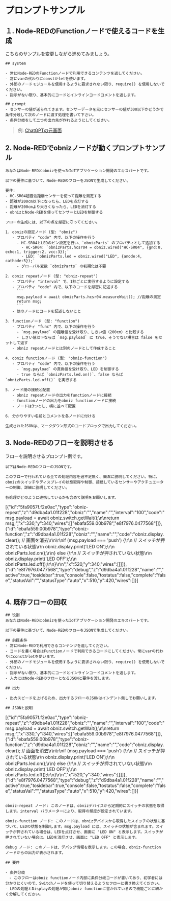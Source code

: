 # プロンプトサンプル

## １. Node-REDのFunctionノードで使えるコードを生成

こちらのサンプルを変更しながら進めてみましょう。

```
## system

- 常にNode-REDのFunctionノードで利用できるコンテンツを返してください。
- 常にvarの代わりにconstかletを使います。
- 外部のノードモジュールを使用するように要求されない限り、require() を使用しないでください。
- 指示がない限り、基本的にコードとインラインコードコメントを返します。

## prompt
- センサーの値が送られてきます。センサーデータを元にセンサーの値が300以下かどうかで条件分岐して次のノードに渡す処理を書いて下さい。
- 条件分岐をして二つの出力先が作れるようにしてください。
```

>例: [ChatGPTの元画面](https://chat.openai.com/share/e/fc8b0125-7589-47a0-b9b8-45e1b9390186)

## 2. Node-REDでobnizノードが動くプロンプトサンプル

```
あなたはNode-REDとobnizを使ったIoTアプリケーション開発のエキスパートです。

以下の要件に基づいて、Node-REDのフローをJSONで生成してください。

要件:
- HC-SR04超音波距離センサーを使って距離を測定する
- 距離が200cm以下になったら、LEDを点灯する
- 距離が200cmより大きくなったら、LEDを消灯する
- obnizとNode-REDを使ってセンサーとLEDを制御する

フローの生成には、以下の点を厳密に守ってください。

1. obnizの設定ノード (型: "obniz")
   - プロパティ "code" 内で、以下の操作を行う
     - HC-SR04とLEDのピン設定を行い、`obnizParts` のプロパティとして追加する
       - HC-SR04: `obnizParts.hcsr04 = obniz.wired("HC-SR04", {gnd:0, echo:1, trigger:2, vcc:3});`
       - LED: `obnizParts.led = obniz.wired("LED", {anode:4, cathode:5});`
     - グローバル変数 `obnizParts` の初期化は不要

2. obniz repeatノード (型: "obniz-repeat")
   - プロパティ "interval" で、1秒ごとに実行するように設定する
   - プロパティ "code" 内で、以下のコードを厳密に記述する
     ```
     msg.payload = await obnizParts.hcsr04.measureWait(); //距離の測定
     return msg;
     ```
   - 他のノードにコードを記述しないこと

3. functionノード (型: "function")
   - プロパティ "func" 内で、以下の操作を行う
     - `msg.payload` の距離値を受け取り、しきい値（200cm）と比較する
     - しきい値以下ならば `msg.payload` に true、そうでない場合は false をセットして返す
   - obniz repeatノードとは別のノードとして作成すること

4. obniz functionノード (型: "obniz-function")
   - プロパティ "code" 内で、以下の操作を行う
     - `msg.payload` の真偽値を受け取り、LED を制御する
     - true ならば `obnizParts.led.on()`、false ならば `obnizParts.led.off()` を実行する

5. ノード間の接続と配置
   - obniz repeatノードの出力をfunctionノードに接続
   - functionノードの出力をobniz functionノードに接続
   - ノードは3つとし、横に並べて配置

6. 分かりやすい名前とコメントを各ノードに付ける

生成されたJSONは、マークダウン形式のコードブロックで出力してください。
```

## 3. Node-REDのフローを説明させる

フローを説明させるプロンプト例です。

```
以下はNode-REDのフローのJSONです。

このフローで行われている全ての処理内容を過不足無く、簡潔に説明してください。特に、obnizのスイッチやディスプレイの状態取得や制御、接続しているセンサーやアクチュエーターの制御、詳細に説明してください。

各処理がどのように連携しているかも含めて説明をお願いします。

```
[{"id":"5fa9057f.f2e0ac","type":"obniz-repeat","z":"d9dba4a1.01f228","obniz":"","name":"","interval":"100","code":"msg.payload = await obniz.switch.getWait();\n\nreturn msg;","x":330,"y":340,"wires":[["ebafa559.00b978","e8f7976.0477568"]]},{"id":"ebafa559.00b978","type":"obniz-function","z":"d9dba4a1.01f228","obniz":"","name":"","code":"obniz.display.clear(); // 画面を消去\r\n\r\nif (msg.payload === 'push') {\r\n // スイッチが押されている状態\r\n obniz.display.print('LED ON');\r\n obnizParts.led.on();\r\n} else {\r\n // スイッチが押されていない状態\r\n obniz.display.print('LED OFF');\r\n obnizParts.led.off();\r\n}\r\n","x":520,"y":340,"wires":[[]]},{"id":"e8f7976.0477568","type":"debug","z":"d9dba4a1.01f228","name":"","active":true,"tosidebar":true,"console":false,"tostatus":false,"complete":"false","statusVal":"","statusType":"auto","x":510,"y":420,"wires":[]}]
```
```

## 4. 既存フローの回収

```
## 役割
あなたはNode-REDとobnizを使ったIoTアプリケーション開発のエキスパートです。

以下の要件に基づいて、Node-REDのフローをJSONで生成してください。

## 前提条件
- 常にNode-REDで利用できるコンテンツを返してください。
- コードを書く場合はFunctionノードで利用できるコードにしてください。常にvarの代わりにconstかletを使います。
- 外部のノードモジュールを使用するように要求されない限り、require() を使用しないでください。
- 指示がない限り、基本的にコードとインラインコードコメントを返します。
- 入力にはNode-REDのフローとなるJSONと要件を渡します。

## 出力

- 出力スピードを上げるため、出力するフローのJSONはインデント無しでお願いします。

## JSONと説明

```
[{"id":"5fa9057f.f2e0ac","type":"obniz-repeat","z":"d9dba4a1.01f228","obniz":"","name":"","interval":"100","code":"msg.payload = await obniz.switch.getWait();\n\nreturn msg;","x":330,"y":340,"wires":[["ebafa559.00b978","e8f7976.0477568"]]},{"id":"ebafa559.00b978","type":"obniz-function","z":"d9dba4a1.01f228","obniz":"","name":"","code":"obniz.display.clear(); // 画面を消去\r\n\r\nif (msg.payload === 'push') {\r\n // スイッチが押されている状態\r\n obniz.display.print('LED ON');\r\n obnizParts.led.on();\r\n} else {\r\n // スイッチが押されていない状態\r\n obniz.display.print('LED OFF');\r\n obnizParts.led.off();\r\n}\r\n","x":520,"y":340,"wires":[[]]},{"id":"e8f7976.0477568","type":"debug","z":"d9dba4a1.01f228","name":"","active":true,"tosidebar":true,"console":false,"tostatus":false,"complete":"false","statusVal":"","statusType":"auto","x":510,"y":420,"wires":[]}]
```

obniz-repeat ノード: このノードは、obnizデバイスから定期的にスイッチの状態を取得します。interval パラメーターにより、取得の頻度が設定されています。

obniz-function ノード: このノードは、obnizデバイスから取得したスイッチの状態に基づいて、LEDの状態を制御します。msg.payload には、スイッチの状態が含まれます。スイッチが押されている場合は、LEDを点灯させ、画面に "LED ON" と表示します。スイッチが押されていない場合は、LEDを消灯させ、画面に "LED OFF" と表示します。

debug ノード: このノードは、デバッグ情報を表示します。この場合、obniz-function ノードからの出力が表示されます。

## 要件

- 条件分岐
　- このフローはobniz functionノード内部に条件分岐コードが書いてあり、初学者には分かりにくいので、Switchノードを使って切り替えるようなフローに書き換えてください。
- LEDの処理とDisplayの処理が同じobniz functionに書かれているので機能ごとに細かく分解してください。
```